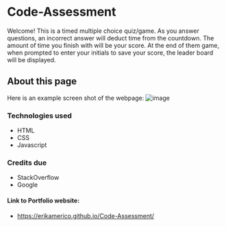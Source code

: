 # Code-Assessment

Welcome! This is a timed multiple choice quiz/game. As you answer questions, an incorrect answer will deduct time from the countdown. The amount of time you finish with will be your score. At the end of them game, when prompted to enter your initials to save your score, the leader board will be displayed.

## About this page
Here is an example screen shot of the webpage:
![image](https://user-images.githubusercontent.com/111093132/235044275-7f13bc97-ea8e-4a7f-9ea5-d0ea6575f096.png)



### Technologies used
- HTML
- CSS
- Javascript

### Credits due
- StackOverflow
- Google

#### Link to Portfolio website:
- https://erikamerico.github.io/Code-Assessment/
